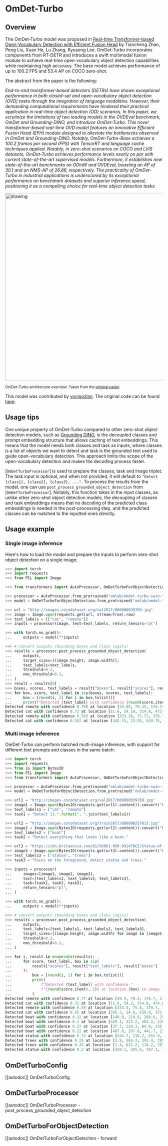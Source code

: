 <!--Copyright 2024 The HuggingFace Team. All rights reserved.

Licensed under the Apache License, Version 2.0 (the "License"); you may not use this file except in compliance with
the License. You may obtain a copy of the License at

http://www.apache.org/licenses/LICENSE-2.0

Unless required by applicable law or agreed to in writing, software distributed under the License is distributed on
an "AS IS" BASIS, WITHOUT WARRANTIES OR CONDITIONS OF ANY KIND, either express or implied. See the License for the
specific language governing permissions and limitations under the License.

⚠️ Note that this file is in Markdown but contain specific syntax for our doc-builder (similar to MDX) that may not be
rendered properly in your Markdown viewer.

-->

# OmDet-Turbo

## Overview

The OmDet-Turbo model was proposed in [Real-time Transformer-based Open-Vocabulary Detection with Efficient Fusion Head](https://arxiv.org/abs/2403.06892) by Tiancheng Zhao, Peng Liu, Xuan He, Lu Zhang, Kyusong Lee. OmDet-Turbo incorporates components from RT-DETR and introduces a swift multimodal fusion module to achieve real-time open-vocabulary object detection capabilities while maintaining high accuracy. The base model achieves performance of up to 100.2 FPS and 53.4 AP on COCO zero-shot.

The abstract from the paper is the following:

*End-to-end transformer-based detectors (DETRs) have shown exceptional performance in both closed-set and open-vocabulary object detection (OVD) tasks through the integration of language modalities. However, their demanding computational requirements have hindered their practical application in real-time object detection (OD) scenarios. In this paper, we scrutinize the limitations of two leading models in the OVDEval benchmark, OmDet and Grounding-DINO, and introduce OmDet-Turbo. This novel transformer-based real-time OVD model features an innovative Efficient Fusion Head (EFH) module designed to alleviate the bottlenecks observed in OmDet and Grounding-DINO. Notably, OmDet-Turbo-Base achieves a 100.2 frames per second (FPS) with TensorRT and language cache techniques applied. Notably, in zero-shot scenarios on COCO and LVIS datasets, OmDet-Turbo achieves performance levels nearly on par with current state-of-the-art supervised models. Furthermore, it establishes new state-of-the-art benchmarks on ODinW and OVDEval, boasting an AP of 30.1 and an NMS-AP of 26.86, respectively. The practicality of OmDet-Turbo in industrial applications is underscored by its exceptional performance on benchmark datasets and superior inference speed, positioning it as a compelling choice for real-time object detection tasks.*

<img src="https://huggingface.co/datasets/huggingface/documentation-images/resolve/main/transformers/model_doc/omdet_turbo_architecture.jpeg" alt="drawing" width="600"/>

<small> OmDet-Turbo architecture overview. Taken from the <a href="https://arxiv.org/abs/2403.06892">original paper</a>. </small>

This model was contributed by [yonigozlan](https://huggingface.co/yonigozlan).
The original code can be found [here](https://github.com/om-ai-lab/OmDet).

## Usage tips

One unique property of OmDet-Turbo compared to other zero-shot object detection models, such as [Grounding DINO](grounding-dino), is the decoupled classes and prompt embedding structure that allows caching of text embeddings. This means that the model needs both classes and task as inputs, where classes is a list of objects we want to detect and task is the grounded text used to guide open-vocabulary detection. This approach limits the scope of the open-vocabulary detection and makes the decoding process faster.

[`OmDetTurboProcessor`] is used to prepare the classes, task and image triplet. The task input is optional, and when not provided, it will default to `"Detect [class1], [class2], [class3], ..."`. To process the results from the model, one can use `post_process_grounded_object_detection` from [`OmDetTurboProcessor`]. Notably, this function takes in the input classes, as unlike other zero-shot object detection models, the decoupling of classes and task embeddings means that no decoding of the predicted class embeddings is needed in the post-processing step, and the predicted classes can be matched to the inputted ones directly.

## Usage example

### Single image inference

Here's how to load the model and prepare the inputs to perform zero-shot object detection on a single image:

```python
>>> import torch
>>> import requests
>>> from PIL import Image

>>> from transformers import AutoProcessor, OmDetTurboForObjectDetection

>>> processor = AutoProcessor.from_pretrained("omlab/omdet-turbo-swin-tiny-hf")
>>> model = OmDetTurboForObjectDetection.from_pretrained("omlab/omdet-turbo-swin-tiny-hf")

>>> url = "http://images.cocodataset.org/val2017/000000039769.jpg"
>>> image = Image.open(requests.get(url, stream=True).raw)
>>> text_labels = [["cat", "remote"]]
>>> inputs = processor(image, text=text_labels, return_tensors="pt")

>>> with torch.no_grad():
...     outputs = model(**inputs)

>>> # convert outputs (bounding boxes and class logits)
>>> results = processor.post_process_grounded_object_detection(
...     outputs,
...     target_sizes=[(image.height, image.width)],
...     text_labels=text_labels,
...     threshold=0.3,
...     nms_threshold=0.3,
... )
>>> result = results[0]
>>> boxes, scores, text_labels = result["boxes"], result["scores"], result["text_labels"]
>>> for box, score, text_label in zip(boxes, scores, text_labels):
...     box = [round(i, 2) for i in box.tolist()]
...     print(f"Detected {text_label} with confidence {round(score.item(), 3)} at location {box}")
Detected remote with confidence 0.768 at location [39.89, 70.35, 176.74, 118.04]
Detected cat with confidence 0.72 at location [11.6, 54.19, 314.8, 473.95]
Detected remote with confidence 0.563 at location [333.38, 75.77, 370.7, 187.03]
Detected cat with confidence 0.552 at location [345.15, 23.95, 639.75, 371.67]
```

### Multi image inference

OmDet-Turbo can perform batched multi-image inference, with support for different text prompts and classes in the same batch:

```python
>>> import torch
>>> import requests
>>> from io import BytesIO
>>> from PIL import Image
>>> from transformers import AutoProcessor, OmDetTurboForObjectDetection

>>> processor = AutoProcessor.from_pretrained("omlab/omdet-turbo-swin-tiny-hf")
>>> model = OmDetTurboForObjectDetection.from_pretrained("omlab/omdet-turbo-swin-tiny-hf")

>>> url1 = "http://images.cocodataset.org/val2017/000000039769.jpg"
>>> image1 = Image.open(BytesIO(requests.get(url1).content)).convert("RGB")
>>> text_labels1 = ["cat", "remote"]
>>> task1 = "Detect {}.".format(", ".join(text_labels1))

>>> url2 = "http://images.cocodataset.org/train2017/000000257813.jpg"
>>> image2 = Image.open(BytesIO(requests.get(url2).content)).convert("RGB")
>>> text_labels2 = ["boat"]
>>> task2 = "Detect everything that looks like a boat."

>>> url3 = "https://cdn.britannica.com/61/93061-050-99147DCE/Statue-of-Liberty-Island-New-York-Bay.jpg"
>>> image3 = Image.open(BytesIO(requests.get(url3).content)).convert("RGB")
>>> text_labels3 = ["statue", "trees"]
>>> task3 = "Focus on the foreground, detect statue and trees."

>>> inputs = processor(
...     images=[image1, image2, image3],
...     text=[text_labels1, text_labels2, text_labels3],
...     task=[task1, task2, task3],
...     return_tensors="pt",
... )

>>> with torch.no_grad():
...     outputs = model(**inputs)

>>> # convert outputs (bounding boxes and class logits)
>>> results = processor.post_process_grounded_object_detection(
...     outputs,
...     text_labels=[text_labels1, text_labels2, text_labels3],
...     target_sizes=[(image.height, image.width) for image in [image1, image2, image3]],
...     threshold=0.2,
...     nms_threshold=0.3,
... )

>>> for i, result in enumerate(results):
...     for score, text_label, box in zip(
...         result["scores"], result["text_labels"], result["boxes"]
...     ):
...         box = [round(i, 1) for i in box.tolist()]
...         print(
...             f"Detected {text_label} with confidence "
...             f"{round(score.item(), 2)} at location {box} in image {i}"
...         )
Detected remote with confidence 0.77 at location [39.9, 70.4, 176.7, 118.0] in image 0
Detected cat with confidence 0.72 at location [11.6, 54.2, 314.8, 474.0] in image 0
Detected remote with confidence 0.56 at location [333.4, 75.8, 370.7, 187.0] in image 0
Detected cat with confidence 0.55 at location [345.2, 24.0, 639.8, 371.7] in image 0
Detected boat with confidence 0.32 at location [146.9, 219.8, 209.6, 250.7] in image 1
Detected boat with confidence 0.3 at location [319.1, 223.2, 403.2, 238.4] in image 1
Detected boat with confidence 0.27 at location [37.7, 220.3, 84.0, 235.9] in image 1
Detected boat with confidence 0.22 at location [407.9, 207.0, 441.7, 220.2] in image 1
Detected statue with confidence 0.73 at location [544.7, 210.2, 651.9, 502.8] in image 2
Detected trees with confidence 0.25 at location [3.9, 584.3, 391.4, 785.6] in image 2
Detected trees with confidence 0.25 at location [1.4, 621.2, 118.2, 787.8] in image 2
Detected statue with confidence 0.2 at location [428.1, 205.5, 767.3, 759.5] in image 2

```

## OmDetTurboConfig

[[autodoc]] OmDetTurboConfig

## OmDetTurboProcessor

[[autodoc]] OmDetTurboProcessor
    - post_process_grounded_object_detection

## OmDetTurboForObjectDetection

[[autodoc]] OmDetTurboForObjectDetection
    - forward
